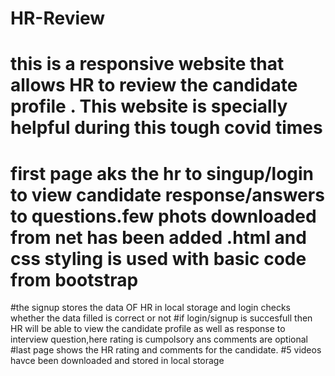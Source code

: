 # HR-Review
# this is a responsive website that allows HR to review the candidate profile . This website is specially helpful during this tough covid times
# first page aks the hr to singup/login to view candidate response/answers to questions.few phots downloaded from net has been added .html and css styling is used with basic code from bootstrap
#the signup stores the data OF HR in local storage and login checks whether the data filled is correct or not
#if login/signup is succesfull then HR will be able to view the candidate profile as well as response to interview question,here rating is cumpolsory ans comments are optional
#last page shows the HR rating and comments for the candidate.
#5 videos havce been downloaded and stored in local storage 


